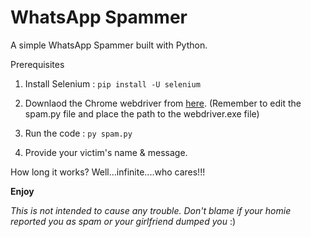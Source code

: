 # WhatsApp Spammer
A simple WhatsApp Spammer built with Python.

Prerequisites
1) Install Selenium : `pip install -U selenium`

2) Downlaod the Chrome webdriver from [here](https://chromedriver.chromium.org/downloads).
   (Remember to edit the spam.py file and place the path to the webdriver.exe file)

3) Run the code : `py spam.py`

4) Provide your victim's name & message.

How long it works? Well...infinite....who cares!!!

**Enjoy**

*This is not intended to cause any trouble. Don't blame if your homie reported you as spam or your girlfriend dumped you* :) 

